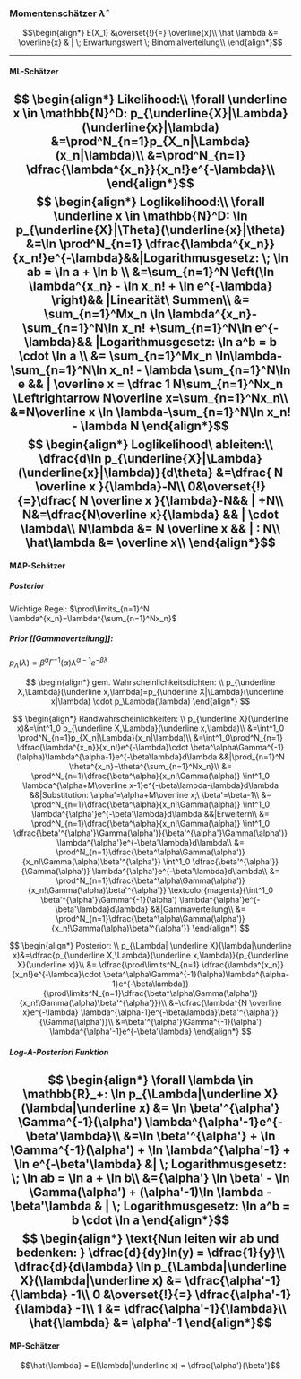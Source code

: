 
### Momentenschätzer $\hat \lambda$

$$\begin{align*}
    E(X_1) &\overset{!}{=} \overline{x}\\
    \hat \lambda &= \overline{x} & | \; Erwartungswert \; Binomialverteilung\\
\end{align*}$$

--------------

#### ML-Schätzer
$$
\begin{align*}
    Likelihood:\\
    \forall \underline x \in \mathbb{N}^D: p_{\underline{X}|\Lambda}(\underline{x}|\lambda) &=\prod^N_{n=1}p_{X_n|\Lambda}(x_n|\lambda)\\
    &=\prod^N_{n=1} \dfrac{\lambda^{x_n}}{x_n!}e^{-\lambda}\\
\end{align*}$$
$$
\begin{align*}
Loglikelihood:\\
 \forall \underline x \in \mathbb{N}^D: \ln p_{\underline{X}|\Theta}(\underline{x}|\theta) &=\ln \prod^N_{n=1} \dfrac{\lambda^{x_n}}{x_n!}e^{-\lambda}&&|Logarithmusgesetz: \; \ln ab = \ln a + \ln b \\
	&=\sum_{n=1}^N \left(\ln \lambda^{x_n} - \ln x_n! + \ln e^{-\lambda}  \right)&& |Linearität\ Summen\\
	&= \sum_{n=1}^Mx_n \ln \lambda^{x_n}-\sum_{n=1}^N\ln x_n! +\sum_{n=1}^N\ln e^{-\lambda}&& |Logarithmusgesetz: \ln a^b = b \cdot \ln a \\
	&= \sum_{n=1}^Mx_n \ln\lambda-\sum_{n=1}^N\ln x_n! - \lambda \sum_{n=1}^N\ln e && | \overline x = \dfrac 1 N\sum_{n=1}^Nx_n \Leftrightarrow N\overline x=\sum_{n=1}^Nx_n\\
	&=N\overline x \ln \lambda-\sum_{n=1}^N\ln x_n! - \lambda N
\end{align*}$$
$$
\begin{align*}
Loglikelihood\ ableiten:\\
\dfrac{d\ln p_{\underline{X}|\Lambda}(\underline{x}|\lambda)}{d\theta} &=\dfrac{ N \overline x }{\lambda}-N\\
0&\overset{!}{=}\dfrac{ N \overline x }{\lambda}-N&& | +N\\
N&=\dfrac{N\overline x}{\lambda} && | \cdot \lambda\\
N\lambda &= N \overline x && | : N\\
\hat\lambda &= \overline x\\
\end{align*}$$
-------------------------

#### MAP-Schätzer
##### Posterior

Wichtige Regel: $\prod\limits_{n=1}^N \lambda^{x_n}=\lambda^{\sum_{n=1}^Nx_n}$
##### Prior [[Gammaverteilung]]:
$p_\Lambda(\lambda)=\beta^\alpha\Gamma^{-1}(\alpha)\lambda^{\alpha-1}e^{-\beta\lambda}$

$$
\begin{align*}
gem. Wahrscheinlichkeitsdichten: \\
p_{\underline X,\Lambda}(\underline x,\lambda)=p_{\underline X|\Lambda}(\underline x|\lambda) \cdot p_\Lambda(\lambda)
\end{align*}
$$

$$
\begin{align*}
	Randwahrscheinlichkeiten: \\
	p_{\underline X}(\underline x)&=\int^1_0 p_{\underline X,\Lambda}(\underline x,\lambda)\\
	&=\int^1_0 \prod^N_{n=1}p_{X_n|\Lambda}(x_n|\lambda)\\
    &=\int^1_0\prod^N_{n=1} \dfrac{\lambda^{x_n}}{x_n!}e^{-\lambda}\cdot \beta^\alpha\Gamma^{-1}(\alpha)\lambda^{\alpha-1}e^{-\beta\lambda}d\lambda &&|\prod_{n=1}^N \theta^{x_n}=\theta^{\sum_{n=1}^Nx_n}\\
	&= \prod^N_{n=1}\dfrac{\beta^\alpha}{x_n!\Gamma(\alpha)} \int^1_0 \lambda^{\alpha+M\overline x-1}e^{-\beta\lambda-\lambda}d\lambda &&|Substitution: \alpha'=\alpha+M\overline x;\ \beta'=\beta-1\\
	&= \prod^N_{n=1}\dfrac{\beta^\alpha}{x_n!\Gamma(\alpha)} \int^1_0 \lambda^{\alpha'}e^{-\beta'\lambda}d\lambda &&|Erweitern\\
	&= \prod^N_{n=1}\dfrac{\beta^\alpha}{x_n!\Gamma(\alpha)} \int^1_0 \dfrac{\beta'^{\alpha'}\Gamma(\alpha')}{\beta'^{\alpha'}\Gamma(\alpha')} \lambda^{\alpha'}e^{-\beta'\lambda}d\lambda\\
	&= \prod^N_{n=1}\dfrac{\beta^\alpha\Gamma(\alpha')}{x_n!\Gamma(\alpha)\beta'^{\alpha'}} \int^1_0 \dfrac{\beta'^{\alpha'}}{\Gamma(\alpha')} \lambda^{\alpha'}e^{-\beta'\lambda}d\lambda\\
	&= \prod^N_{n=1}\dfrac{\beta^\alpha\Gamma(\alpha')}{x_n!\Gamma(\alpha)\beta'^{\alpha'}} \textcolor{magenta}{\int^1_0 \beta'^{\alpha'}\Gamma^{-1}(\alpha') \lambda^{\alpha'}e^{-\beta'\lambda}d\lambda} &&|Gammaverteilung\\
	&= \prod^N_{n=1}\dfrac{\beta^\alpha\Gamma(\alpha')}{x_n!\Gamma(\alpha)\beta'^{\alpha'}}
\end{align*}
$$
 
$$
\begin{align*}
Posterior: \\
p_{\Lambda| \underline X}(\lambda|\underline x)&=\dfrac{p_{\underline X,\Lambda}(\underline x,\lambda)}{p_{\underline X}(\underline x)}\\
	&= \dfrac{\prod\limits^N_{n=1} \dfrac{\lambda^{x_n}}{x_n!}e^{-\lambda}\cdot \beta^\alpha\Gamma^{-1}(\alpha)\lambda^{\alpha-1}e^{-\beta\lambda}}{\prod\limits^N_{n=1}\dfrac{\beta^\alpha\Gamma(\alpha')}{x_n!\Gamma(\alpha)\beta'^{\alpha'}}}\\
		&=\dfrac{\lambda^{N \overline x}e^{-\lambda} \lambda^{\alpha-1}e^{-\beta\lambda}\beta'^{\alpha'}}{\Gamma(\alpha')}\\
	&=\beta'^{\alpha'}\Gamma^{-1}(\alpha') \lambda^{\alpha'-1}e^{-\beta'\lambda}
\end{align*}
$$

##### Log-A-Posteriori Funktion
$$
\begin{align*}
    \forall \lambda \in \mathbb{R}_+: \ln p_{\Lambda|\underline X}(\lambda|\underline x) &= \ln \beta'^{\alpha'} \Gamma^{-1}(\alpha') \lambda^{\alpha'-1}e^{-\beta'\lambda}\\
    &=\ln \beta'^{\alpha'} + \ln \Gamma^{-1}(\alpha') + \ln \lambda^{\alpha'-1} + \ln e^{-\beta'\lambda} &| \; Logarithmusgesetz: \; \ln ab = \ln a + \ln b\\
    &={\alpha'} \ln \beta' - \ln \Gamma(\alpha') + (\alpha'-1)\ln \lambda -\beta'\lambda & | \; Logarithmusgesetz: \ln a^b = b \cdot \ln a 
\end{align*}$$
$$
\begin{align*}
    \text{Nun leiten wir ab und bedenken: } \dfrac{d}{dy}ln(y) = \dfrac{1}{y}\\
    \dfrac{d}{d\lambda} \ln p_{\Lambda|\underline X}(\lambda|\underline x) &= \dfrac{\alpha'-1}{\lambda} -1\\
    0 &\overset{!}{=} \dfrac{\alpha'-1}{\lambda} -1\\
    1 &= \dfrac{\alpha'-1}{\lambda}\\
    \hat{\lambda} &= \alpha'-1
\end{align*}$$
-------------------

#### MP-Schätzer

$$\hat{\lambda} = E(\lambda|\underline x) = \dfrac{\alpha'}{\beta'}$$